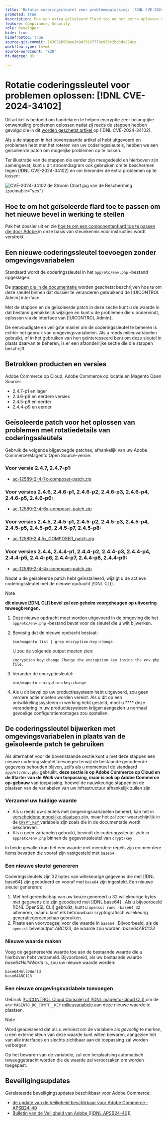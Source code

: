 ```yaml
---
title: 'Rotatie coderingssleutel voor probleemoplossing: [!DNL CVE-2024-34102]'
promoted: true
description: Pas een extra geïsoleerd flard toe om het extra oplossen van problemen te verhelpen die encryptiesleutelenkwestie van  [!DNL CVE-2024-34102]  voor Adobe Commerce 2.4.4-p8, 2.4.5-p7, 2.4.6-p5, 2.4.7 en vroegere versies bijwerken.
feature: Compliance, Security
role: Developer
hide: true
hidefromtoc: true
source-git-commit: 163052b50bea1b9473167770e930c2bb6dc874ca
workflow-type: tm+mt
source-wordcount: '828'
ht-degree: 0%

---
```


# Rotatie coderingssleutel voor problemen oplossen: [!DNL CVE-2024-34102]

Dit artikel is bedoeld om handelaren te helpen encryptie zeer belangrijke omwenteling problemen oplossen nadat zij reeds de stappen hebben gevolgd die in dit [ worden geschetst artikel ](https://experienceleague.adobe.com/en/docs/experience-cloud-kcs/kbarticles/ka-27136) op [!DNL CVE-2024-34102].

Als u de stappen in het bovenstaande artikel al hebt uitgevoerd en problemen hebt met het roteren van uw coderingssleutels, hebben we een geïsoleerde patch om mogelijke problemen op te lossen.

Ter illustratie van de stappen die eerder zijn meegedeeld en hierboven zijn samengevat, kunt u dit stroomdiagram ook gebruiken om te beschermen tegen [!DNL CVE-2024-34102] en om hieronder de extra problemen op te lossen:


![ CVE-2024-34102 de Stroom Chart.jpg van de Bescherming ](assets/cve-2024-34102-protection-flow-chart.jpg){zoomable="yes"}


## Hoe te om het geïsoleerde flard toe te passen om het nieuwe bevel in werking te stellen

Pak het dossier uit en zie [ hoe te om een componentenflard toe te passen die door Adobe ](https://experienceleague.adobe.com/docs/commerce-knowledge-base/kb/how-to/how-to-apply-a-composer-patch-provided-by-magento.html) in onze basis van steunkennis voor instructies wordt verstrekt.

## Een nieuwe coderingssleutel toevoegen zonder omgevingsvariabelen

Standaard wordt de coderingssleutel in het `app/etc/env.php` -bestand opgeslagen.

De [ stappen die in de documentatie ](https://experienceleague.adobe.com/en/docs/commerce-admin/systems/security/encryption-key) worden geschetst beschrijven hoe te om deze sleutel binnen dat dossier te veranderen gebruikend de [!UICONTROL Admin] interface.

Met de stappen en de geïsoleerde patch in deze sectie kunt u de waarde in dat bestand gemakkelijk wijzigen en kunt u de problemen die u ondervindt, oplossen via de interface van [!UICONTROL Admin] .

De eenvoudigste en veiligste manier om de coderingssleutel te beheren is echter het gebruik van omgevingsvariabelen. Als u reeds milieuvariabelen gebruikt, of in het gebruiken van hen geinteresseerd bent om deze sleutel in plaats daarvan te beheren, is er een afzonderlijke sectie die die stappen beschrijft.

## Betrokken producten en versies

Adobe Commerce op Cloud, Adobe Commerce op locatie en Magento Open Source:

* 2.4.7-p1 en lager
* 2.4.6-p6 en eerdere versies
* 2.4.5-p8 en eerder
* 2.4.4-p9 en eerder

## Geïsoleerde patch voor het oplossen van problemen met rotatiedetails van coderingssleutels

Gebruik de volgende bijgevoegde patches, afhankelijk van uw Adobe Commerce/Magento Open Source-versie:

### Voor versie 2.4.7, 2.4.7-p1:

* [ac-12589-2-4-7x-composer-patch.zip](assets/ac-12589-2-4-7x-composer-patch.zip)

### Voor versies 2.4.6, 2.4.6-p1, 2.4.6-p2, 2.4.6-p3, 2.4.6-p4, 2.4.6-p5, 2.4.6-p6:

* [ac-12589-2-4-6x-composer-patch.zip](assets/ac-12589-2-4-6x-composer-patch.zip)

### Voor versies 2.4.5, 2.4.5-p1, 2.4.5-p2, 2.4.5-p3, 2.4.5-p4, 2.4.5-p5, 2.4.5-p6, 2.4.5-p7, 2.4.5-p8:

* [ac-12589-2.4.5x_COMPOSER_patch.zip](assets/ac-12589-2-4-5x-composer-patch.zip)

### Voor versies 2.4.4, 2.4.4-p1, 2.4.4-p2, 2.4.4-p3, 2.4.4-p4, 2.4.4-p5, 2.4.4-p6, 2.4.4-p7, 2.4.4-p8, 2.4.4-p9:

* [ac-12589-2-4-4x-composer-patch.zip](assets/ac-12589-2-4-4x-composer-patch.zip)


Nadat u de geïsoleerde patch hebt geïnstalleerd, wijzigt u de actieve coderingssleutel met de nieuwe opdracht [!DNL CLI] .

>[!NOTE]
>
>**dit nieuwe [!DNL CLI] bevel zal een geheim voorgeheugen op uitvoering teweegbrengen.**

1. Deze nieuwe opdracht moet worden uitgevoerd in de omgeving die het `app/etc/env.php` -bestand bevat voor de sleutel die u wilt bijwerken.
1. Bevestig dat de nieuwe opdracht bestaat:

   ```
   bin/magento list | grep encryption:key:change
   ```

   U zou de volgende output moeten zien:

   ```
   encryption:key:change Change the encryption key inside the env.php file.
   ```

1. Verander de encryptiesleutel:

   ```
   bin/magento encryption:key:change
   ```

1. Als u dit bevel op uw productiesysteem hebt uitgevoerd, zou geen verdere actie moeten worden vereist.
Als u dit op een ontwikkelingssysteem in werking hebt gesteld, moet u **** deze verandering in uw productiesysteem krijgen aangezien u normaal gevoelige configuratiemontages zou opstellen.

## De coderingssleutel bijwerken met omgevingsvariabelen in plaats van de geïsoleerde patch te gebruiken

Als alternatief voor de bovenstaande sectie kunt u met deze stappen een nieuwe coderingssleutel toevoegen terwijl de bestaande gecodeerde gegevens behouden blijven, zelfs als u momenteel de standaard `app/etc/env.php` gebruikt.
**deze sectie is op Adobe Commerce op Cloud en de Starter van de Wolk van toepassing, maar is ook op Adobe Commerce op-gebouw** van toepassing, hoewel de nauwkeurige stappen en de plaatsen van de variabelen van uw infrastructuur afhankelijk zullen zijn.

### Verzamel uw huidige waarde

* Als u reeds uw sleutels met omgevingsvariabelen beheert, kan het in [ verscheidene mogelijke plaatsen ](https://experienceleague.adobe.com/en/docs/commerce-cloud-service/user-guide/configure/env/stage/variables-intro) zijn, maar het zal zeer waarschijnlijk in de [`CRYPT_KEY` ](https://experienceleague.adobe.com/en/docs/commerce-cloud-service/user-guide/configure/env/stage/variables-deploy#crypt_key) variabele zijn zoals die in de documentatie wordt beschreven.
* Als u geen variabelen gebruikt, bevindt de coderingssleutel zich in `app/etc/env.php` binnen de gegevenssleutel van `crypt/key` .

In beide gevallen kan het een waarde met meerdere regels zijn en meerdere items bevatten die vooraf zijn vastgesteld met `base64` .

### Een nieuwe sleutel genereren

Coderingssleutels zijn 32 bytes van willekeurige gegevens die met [!DNL base64] zijn gecodeerd en vooraf met `base64` zijn ingesteld.
Een nieuwe sleutel genereren:

1. Met het gereedschap van uw keuze genereert u 32 willekeurige bytes met gegevens die zijn gecodeerd met [!DNL base64] . Als u bijvoorbeeld [!DNL OpenSSL CLI] gebruikt, kunt u `openssl rand -base64 32` uitvoeren, maar u kunt elk betrouwbaar cryptografisch willekeurig generatiegereedschap gebruiken.
1. Plaats een voorvoegsel voor die waarde in `base64` . Bijvoorbeeld, als de `openssl` beveloutput *ABC123*, de waarde zou worden: *base64ABC123*

### Nieuwe waarde maken

Voeg de gegenereerde waarde toe aan de bestaande waarde die u hierboven hebt verzameld. Bijvoorbeeld, als uw bestaande waarde *base64HelloWorld* is, zou uw nieuwe waarde worden:<br>

```
base64HelloWorld
base64ABC123
```

### Een nieuwe omgevingsvariabele toevoegen

Gebruik [[!UICONTROL Cloud Console] of  [!DNL magento-cloud CLI] ](https://experienceleague.adobe.com/en/docs/commerce-cloud-service/user-guide/configure/env/variable-levels) om de `env:MAGENTO_DC_CRYPT__KEY` [ milieuvariabele ](https://experienceleague.adobe.com/en/docs/commerce-cloud-service/user-guide/configure/env/stage/variables-cloud) aan deze nieuwe waarde te plaatsen.

>[!NOTE]
>
>Word geadviseerd dat als u verkiest om de variabele als *gevoelig* te merken, u een externe steun van deze waarde kunt willen bewaren, aangezien het van alle interfaces en slechts zichtbaar aan de toepassing zal worden verborgen.

Op het bewaren van de variabele, zal een herplaatsing automatisch teweeggebracht worden die de waarde zal veroorzaken om worden toegepast.

## Beveiligingsupdates

Gerelateerde beveiligingsupdates beschikbaar voor Adobe Commerce:

* [ de update van de Veiligheid beschikbaar voor Adobe Commerce - APSB24-40 ](https://experienceleague.adobe.com/en/docs/experience-cloud-kcs/kbarticles/ka-27136)
* [ Bulletin van de Veiligheid van Adobe ([!DNL APSB24-40]) ](https://helpx.adobe.com/security/products/magento/apsb24-40.html)
